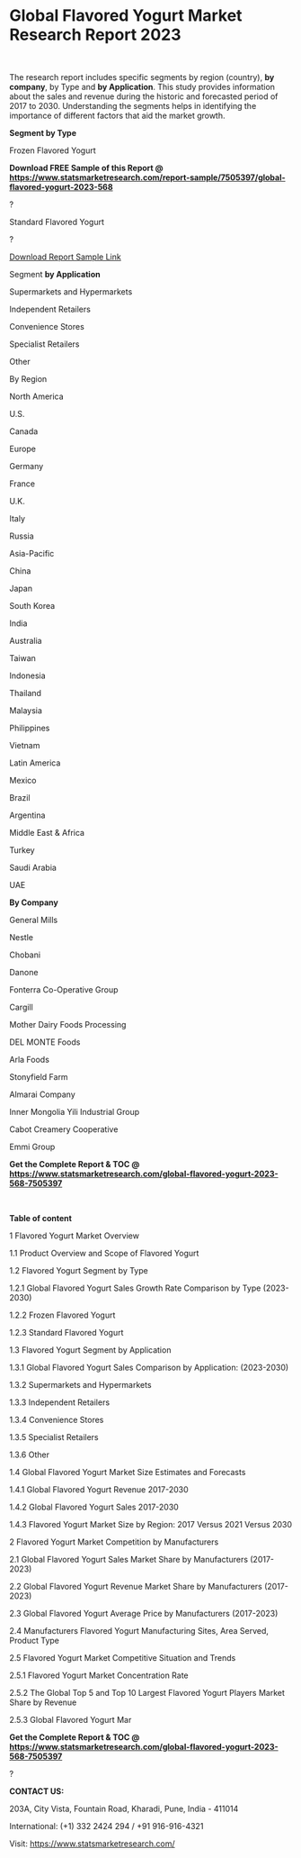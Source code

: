 <h1>Global Flavored Yogurt Market Research Report 2023</h1><br/><p>The research report includes specific segments by region (country), <strong>by company</strong>, by Type and <strong>by Application</strong>. This study provides information about the sales and revenue during the historic and forecasted period of 2017 to 2030. Understanding the segments helps in identifying the importance of different factors that aid the market growth.</p>
 
 
 
 <p><strong>Segment by Type</strong></p>
 
 
 
 <p>Frozen Flavored Yogurt</p>
 
 
 
 <div><b>Download FREE Sample of this Report @ <a href="https://www.statsmarketresearch.com/download-free-sample/7505397/global-flavored-yogurt-2023-568">https://www.statsmarketresearch.com/report-sample/7505397/global-flavored-yogurt-2023-568</a></b></div>
 
 
 
 <p>? </p>
 
 
 
 <p>Standard Flavored Yogurt</p>
 
 
 
 <p>? </p>
 
 
 
 <p><a href="https://www.statsmarketresearch.com/download-free-sample/7505397/global-flavored-yogurt-2023-568">Download Report Sample Link</a></p>
 
 
 
 <p>Segment <strong>by Application</strong></p>
 
 
 
 <p>Supermarkets and Hypermarkets</p>
 
 
 
 <p>Independent Retailers</p>
 
 
 
 <p>Convenience Stores</p>
 
 
 
 <p>Specialist Retailers</p>
 
 
 
 <p>Other</p>
 
 
 
 <p>By Region</p>
 
 
 
 <p>North America</p>
 
 
 
 <p>U.S.</p>
 
 
 
 <p>Canada</p>
 
 
 
 <p>Europe</p>
 
 
 
 <p>Germany</p>
 
 
 
 <p>France</p>
 
 
 
 <p>U.K.</p>
 
 
 
 <p>Italy</p>
 
 
 
 <p>Russia</p>
 
 
 
 <p>Asia-Pacific</p>
 
 
 
 <p>China</p>
 
 
 
 <p>Japan</p>
 
 
 
 <p>South Korea</p>
 
 
 
 <p>India</p>
 
 
 
 <p>Australia</p>
 
 
 
 <p>Taiwan</p>
 
 
 
 <p>Indonesia</p>
 
 
 
 <p>Thailand</p>
 
 
 
 <p>Malaysia</p>
 
 
 
 <p>Philippines</p>
 
 
 
 <p>Vietnam</p>
 
 
 
 <p>Latin America</p>
 
 
 
 <p>Mexico</p>
 
 
 
 <p>Brazil</p>
 
 
 
 <p>Argentina</p>
 
 
 
 <p>Middle East & Africa</p>
 
 
 
 <p>Turkey</p>
 
 
 
 <p>Saudi Arabia</p>
 
 
 
 <p>UAE</p>
 
 
 
 <p><strong>By Company</strong></p>
 
 
 
 <p>General Mills</p>
 
 
 
 <p>Nestle</p>
 
 
 
 <p>Chobani</p>
 
 
 
 <p>Danone</p>
 
 
 
 <p>Fonterra Co-Operative Group</p>
 
 
 
 <p>Cargill</p>
 
 
 
 <p>Mother Dairy Foods Processing</p>
 
 
 
 <p>DEL MONTE Foods</p>
 
 
 
 <p>Arla Foods</p>
 
 
 
 <p>Stonyfield Farm</p>
 
 
 
 <p>Almarai Company</p>
 
 
 
 <p>Inner Mongolia Yili Industrial Group</p>
 
 
 
 <p>Cabot Creamery Cooperative</p>
 
 
 
 <p>Emmi Group</p>
 
 
 
 <div><b>Get the Complete Report & TOC @ <a href="https://www.statsmarketresearch.com/global-flavored-yogurt-2023-568-7505397">https://www.statsmarketresearch.com/global-flavored-yogurt-2023-568-7505397</a></b></div>
 
 
 
 <p><br />
 
 <b>Table of content</b></p>
 
 
 
 <p>1 Flavored Yogurt Market Overview<br />
 
 1.1 Product Overview and Scope of Flavored Yogurt<br />
 
 1.2 Flavored Yogurt Segment by Type<br />
 
 1.2.1 Global Flavored Yogurt Sales Growth Rate Comparison by Type (2023-2030)<br />
 
 1.2.2 Frozen Flavored Yogurt<br />
 
 1.2.3 Standard Flavored Yogurt<br />
 
 1.3 Flavored Yogurt Segment by Application<br />
 
 1.3.1 Global Flavored Yogurt Sales Comparison by Application: (2023-2030)<br />
 
 1.3.2 Supermarkets and Hypermarkets<br />
 
 1.3.3 Independent Retailers<br />
 
 1.3.4 Convenience Stores<br />
 
 1.3.5 Specialist Retailers<br />
 
 1.3.6 Other<br />
 
 1.4 Global Flavored Yogurt Market Size Estimates and Forecasts<br />
 
 1.4.1 Global Flavored Yogurt Revenue 2017-2030<br />
 
 1.4.2 Global Flavored Yogurt Sales 2017-2030<br />
 
 1.4.3 Flavored Yogurt Market Size by Region: 2017 Versus 2021 Versus 2030<br />
 
 2 Flavored Yogurt Market Competition by Manufacturers<br />
 
 2.1 Global Flavored Yogurt Sales Market Share by Manufacturers (2017-2023)<br />
 
 2.2 Global Flavored Yogurt Revenue Market Share by Manufacturers (2017-2023)<br />
 
 2.3 Global Flavored Yogurt Average Price by Manufacturers (2017-2023)<br />
 
 2.4 Manufacturers Flavored Yogurt Manufacturing Sites, Area Served, Product Type<br />
 
 2.5 Flavored Yogurt Market Competitive Situation and Trends<br />
 
 2.5.1 Flavored Yogurt Market Concentration Rate<br />
 
 2.5.2 The Global Top 5 and Top 10 Largest Flavored Yogurt Players Market Share by Revenue<br />
 
 2.5.3 Global Flavored Yogurt Mar</p>
 
 
 
 <div><b>Get the Complete Report & TOC @ <a href="https://www.statsmarketresearch.com/global-flavored-yogurt-2023-568-7505397">https://www.statsmarketresearch.com/global-flavored-yogurt-2023-568-7505397</a></b></div>
 
 
 
 <p>? </p>
 
 
 
 <p><b>CONTACT US:</b><br />
 
 203A, City Vista, Fountain Road, Kharadi, Pune, India - 411014<br />
 
 International: (+1) 332 2424 294 / +91 916-916-4321<br />
 
 Visit: <a href="https://www.statsmarketresearch.com/">https://www.statsmarketresearch.com/</a></p>